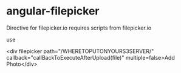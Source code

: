 angular-filepicker
==================

Directive for filepicker.io
requires scripts from filepicker.io

use 

&lt;div filepicker path=&quot;/WHERETOPUTONYOURS3SERVER/&quot; callback=&quot;callBackToExecuteAfterUpload(file)&quot; multiple=false&gt;Add Photo&lt;/div&gt;
